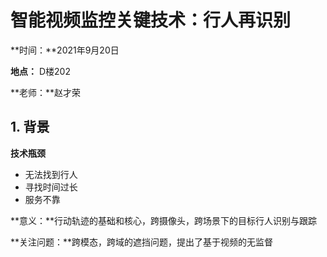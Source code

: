 # 智能视频监控关键技术：行人再识别

**时间：**2021年9月20日

**地点：** D楼202

**老师：**赵才荣

## 1. 背景

**技术瓶颈**

+ 无法找到行人
+ 寻找时间过长
+ 服务不靠

**意义：**行动轨迹的基础和核心，跨摄像头，跨场景下的目标行人识别与跟踪

**关注问题：**跨模态，跨域的遮挡问题，提出了基于视频的无监督

